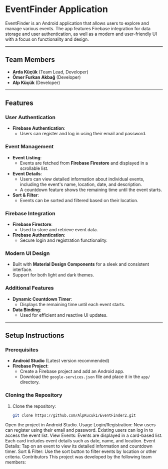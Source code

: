 # EventFinder Application

EventFinder is an Android application that allows users to explore and manage various events. The app features Firebase integration for data storage and user authentication, as well as a modern and user-friendly UI with a focus on functionality and design.

---

## **Team Members**
- **Arda Küçük** (Team Lead, Developer)
- **Ömer Furkan Akbağ** (Developer)
- **Alp Küçük** (Developer)

---

## **Features**

### **User Authentication**
- **Firebase Authentication**:
  - Users can register and log in using their email and password.

### **Event Management**
- **Event Listing**:
  - Events are fetched from **Firebase Firestore** and displayed in a scrollable list.
- **Event Details**:
  - Users can view detailed information about individual events, including the event's name, location, date, and description.
  - A countdown feature shows the remaining time until the event starts.
- **Sort & Filter**:
  - Events can be sorted and filtered based on their location.

### **Firebase Integration**
- **Firebase Firestore**:
  - Used to store and retrieve event data.
- **Firebase Authentication**:
  - Secure login and registration functionality.

### **Modern UI Design**
- Built with **Material Design Components** for a sleek and consistent interface.
- Support for both light and dark themes.

### **Additional Features**
- **Dynamic Countdown Timer**:
  - Displays the remaining time until each event starts.
- **Data Binding**:
  - Used for efficient and reactive UI updates.

---

## **Setup Instructions**

### **Prerequisites**
- **Android Studio** (Latest version recommended)
- **Firebase Project**:
  - Create a Firebase project and add an Android app.
  - Download the `google-services.json` file and place it in the `app/` directory.

### **Cloning the Repository**
1. Clone the repository:
   ```bash
   git clone https://github.com/AlpKucuk1/EventFinder2.git
Open the project in Android Studio.
Usage
Login/Registration:
New users can register using their email and password.
Existing users can log in to access the event list.
View Events:
Events are displayed in a card-based list.
Each card includes event details such as date, name, and location.
Event Details:
Tap on an event to view its detailed information and countdown timer.
Sort & Filter:
Use the sort button to filter events by location or other criteria.
Contributors
This project was developed by the following team members:


